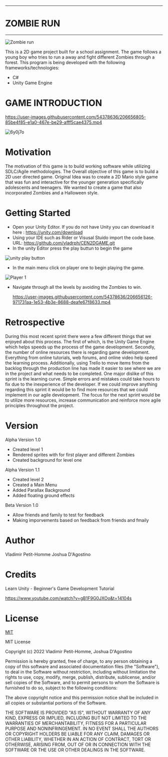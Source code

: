 - - -


# ZOMBIE RUN


- - -




![Zombie run](https://user-images.githubusercontent.com/54378636/206655546-12636966-b131-4ff7-a469-d4f527601d4e.jpg)

This is a 2D  game project built for a school assignment. The game follows a young boy who tries to run a away and fight different Zombies through a forest. This program is being developed with the following frameworks/technologies:


* C#
* Unity Game Engine 

# GAME INTRODUCTION

https://user-images.githubusercontent.com/54378636/206656805-85be4f85-e1a0-467e-be29-afff5cae4375.mp4




![6y0j7o](https://user-images.githubusercontent.com/54378636/197422434-16819b74-8941-4c47-bc27-51a0f9415465.gif)



# Motivation 

The motivation of this game is to build working software while utilizing SDLC/Agile methodologies. The Overall objective of this game is to build a 2D user directed game. Original Idea was to create a 2D Mario style game that was fun and interactive for the younger generation specifically adolescents and teenagers. We wanted to create a game that also incorporated Zombies and a Halloween style. 



# Getting Started 

*  Open your Unity Editor. If you do not have Unity you can download it here : https://unity.com/download
*  Using your IDE such as Rider or Visusal Stuido import the code base. URL:  https://github.com/vladrph/CEN2DGAME.git
*  In the unity Editor press the play buttun to begin the game


![unity play button](https://user-images.githubusercontent.com/54378636/206668815-96891145-bda3-42b6-b88e-b7f452aa1ad4.jpg)

*   In the main menu click on player one to begin playing the game. 

![Player 1](https://user-images.githubusercontent.com/54378636/206670141-b73c772e-91c0-45d1-8f03-c56469cea927.jpg)

*   Navigate through all the levels by avoiding the Zombies to win. 

      https://user-images.githubusercontent.com/54378636/206656126-971731aa-1e53-4b3e-8688-deafe67f8633.mp4

# Retrospective 

During this most recent sprint there were a few different things that we enjoyed about this process. The first of which, is the Unity Game Engine which helps speeds up the process of the game development.  Secondly, the number of online resources there is regarding game development. Everything from online tutorials, web forums, and online video help speed the learning process.  Additionally, using Trello to move items from the backlog through the production line has made it easier to see where we are in the project and what needs to be completed.  One major dislike of this sprint is the learning curve. Simple errors and mistakes could take hours to fix due to the inexperience of the developer. If we could improve anything regarding this sprint it would be to find more resources that we could implement in our agile development.  The focus for the next sprint would be to utilize more resources, increase communication and reinforce more agile principles throughout the project.
# Version
Alpha Version 1.0
*  Created level 1
*  Rendered sprites with for first player and different Zombies
*  Created background for level one


Alpha Version 1.1


* Created level 2
* Created a Main Menu
* Added Parallax Background 
* Added floating ground effects


Beta Version 1.0


* Allow friends and family to test for feedback
* Making imporvements based on feedback from friends and fmaily

# Author 

Vladimir Petit-Homme
Joshua D'Agostino
# Credits

Learn Unity - Beginner's Game Development Tutorial

https://www.youtube.com/watch?v=gB1F9G0JXOo&t=14104s
# License 

[MIT](https://choosealicense.com/licenses/mit/)


MIT License

Copyright (c) 2022 Vladimir Petit-Homme, Joshua D'Agostino

Permission is hereby granted, free of charge, to any person obtaining a copy
of this software and associated documentation files (the "Software"), to deal
in the Software without restriction, including without limitation the rights
to use, copy, modify, merge, publish, distribute, sublicense, and/or sell
copies of the Software, and to permit persons to whom the Software is
furnished to do so, subject to the following conditions:

The above copyright notice and this permission notice shall be included in all
copies or substantial portions of the Software.

THE SOFTWARE IS PROVIDED "AS IS", WITHOUT WARRANTY OF ANY KIND, EXPRESS OR
IMPLIED, INCLUDING BUT NOT LIMITED TO THE WARRANTIES OF MERCHANTABILITY,
FITNESS FOR A PARTICULAR PURPOSE AND NONINFRINGEMENT. IN NO EVENT SHALL THE
AUTHORS OR COPYRIGHT HOLDERS BE LIABLE FOR ANY CLAIM, DAMAGES OR OTHER
LIABILITY, WHETHER IN AN ACTION OF CONTRACT, TORT OR OTHERWISE, ARISING FROM,
OUT OF OR IN CONNECTION WITH THE SOFTWARE OR THE USE OR OTHER DEALINGS IN THE
SOFTWARE.





